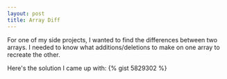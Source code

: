 ```yaml
---
layout: post
title: Array Diff
---
```

For one of my side projects, I wanted to find the differences between two
arrays. I needed to know what additions/deletions to make on one array to
recreate the other.

Here's the solution I came up with:
{% gist 5829302 %}
